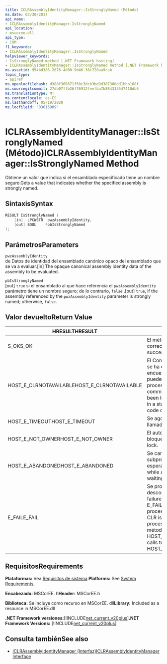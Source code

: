 ```yaml
---
title: ICLRAssemblyIdentityManager::IsStronglyNamed (Método)
ms.date: 03/30/2017
api_name:
- ICLRAssemblyIdentityManager.IsStronglyNamed
api_location:
- mscoree.dll
api_type:
- COM
f1_keywords:
- ICLRAssemblyIdentityManager::IsStronglyNamed
helpviewer_keywords:
- IsStronglyNamed method [.NET Framework hosting]
- ICLRAssemblyIdentityManager::IsStronglyNamed method [.NET Framework hosting]
ms.assetid: 954bd386-2076-4d00-9d46-38c728aa9cab
topic_type:
- apiref
ms.openlocfilehash: d388f366671f50c3dcb3bd9d387300dd1bbb168f
ms.sourcegitcommit: 27db07ffb26f76912feefba7b884313547410db5
ms.translationtype: MT
ms.contentlocale: es-ES
ms.lasthandoff: 05/19/2020
ms.locfileid: "83615909"
---
```

# <a name="iclrassemblyidentitymanagerisstronglynamed-method"></a><span data-ttu-id="f742c-102">ICLRAssemblyIdentityManager::IsStronglyNamed (Método)</span><span class="sxs-lookup"><span data-stu-id="f742c-102">ICLRAssemblyIdentityManager::IsStronglyNamed Method</span></span>
<span data-ttu-id="f742c-103">Obtiene un valor que indica si el ensamblado especificado tiene un nombre seguro.</span><span class="sxs-lookup"><span data-stu-id="f742c-103">Gets a value that indicates whether the specified assembly is strongly named.</span></span>  
  
## <a name="syntax"></a><span data-ttu-id="f742c-104">Sintaxis</span><span class="sxs-lookup"><span data-stu-id="f742c-104">Syntax</span></span>  
  
```cpp  
RESULT IsStronglyNamed (  
    [in]  LPCWSTR  pwzAssemblyIdentity,  
    [out] BOOL    *pbIsStronglyNamed  
);  
```  
  
## <a name="parameters"></a><span data-ttu-id="f742c-105">Parámetros</span><span class="sxs-lookup"><span data-stu-id="f742c-105">Parameters</span></span>  
 `pwzAssemblyIdentity`  
 <span data-ttu-id="f742c-106">de Datos de identidad del ensamblado canónico opaco del ensamblado que se va a evaluar.</span><span class="sxs-lookup"><span data-stu-id="f742c-106">[in] The opaque canonical assembly identity data of the assembly to be evaluated.</span></span>  
  
 `pbIsStronglyNamed`  
 <span data-ttu-id="f742c-107">[out] `true` si el ensamblado al que hace referencia el `pwzAssemblyIdentity` parámetro tiene un nombre seguro; de lo contrario, `false` .</span><span class="sxs-lookup"><span data-stu-id="f742c-107">[out] `true`, if the assembly referenced by the `pwzAssemblyIdentity` parameter is strongly named; otherwise, `false`.</span></span>  
  
## <a name="return-value"></a><span data-ttu-id="f742c-108">Valor devuelto</span><span class="sxs-lookup"><span data-stu-id="f742c-108">Return Value</span></span>  
  
|<span data-ttu-id="f742c-109">HRESULT</span><span class="sxs-lookup"><span data-stu-id="f742c-109">HRESULT</span></span>|<span data-ttu-id="f742c-110">Descripción</span><span class="sxs-lookup"><span data-stu-id="f742c-110">Description</span></span>|  
|-------------|-----------------|  
|<span data-ttu-id="f742c-111">S_OK</span><span class="sxs-lookup"><span data-stu-id="f742c-111">S_OK</span></span>|<span data-ttu-id="f742c-112">El método se devolvió correctamente.</span><span class="sxs-lookup"><span data-stu-id="f742c-112">The method returned successfully.</span></span>|  
|<span data-ttu-id="f742c-113">HOST_E_CLRNOTAVAILABLE</span><span class="sxs-lookup"><span data-stu-id="f742c-113">HOST_E_CLRNOTAVAILABLE</span></span>|<span data-ttu-id="f742c-114">El Common Language Runtime (CLR) no se ha cargado en un proceso o el CLR se encuentra en un estado en el que no puede ejecutar código administrado ni procesar la llamada correctamente.</span><span class="sxs-lookup"><span data-stu-id="f742c-114">The common language runtime (CLR) has not been loaded into a process, or the CLR is in a state in which it cannot run managed code or process the call successfully.</span></span>|  
|<span data-ttu-id="f742c-115">HOST_E_TIMEOUT</span><span class="sxs-lookup"><span data-stu-id="f742c-115">HOST_E_TIMEOUT</span></span>|<span data-ttu-id="f742c-116">Se agotó el tiempo de espera de la llamada.</span><span class="sxs-lookup"><span data-stu-id="f742c-116">The call timed out.</span></span>|  
|<span data-ttu-id="f742c-117">HOST_E_NOT_OWNER</span><span class="sxs-lookup"><span data-stu-id="f742c-117">HOST_E_NOT_OWNER</span></span>|<span data-ttu-id="f742c-118">El autor de la llamada no posee el bloqueo.</span><span class="sxs-lookup"><span data-stu-id="f742c-118">The caller does not own the lock.</span></span>|  
|<span data-ttu-id="f742c-119">HOST_E_ABANDONED</span><span class="sxs-lookup"><span data-stu-id="f742c-119">HOST_E_ABANDONED</span></span>|<span data-ttu-id="f742c-120">Se canceló un evento mientras un subproceso o fibra bloqueados estaba esperando en él.</span><span class="sxs-lookup"><span data-stu-id="f742c-120">An event was canceled while a blocked thread or fiber was waiting on it.</span></span>|  
|<span data-ttu-id="f742c-121">E_FAIL</span><span class="sxs-lookup"><span data-stu-id="f742c-121">E_FAIL</span></span>|<span data-ttu-id="f742c-122">Se produjo un error grave desconocido.</span><span class="sxs-lookup"><span data-stu-id="f742c-122">An unknown catastrophic failure occurred.</span></span> <span data-ttu-id="f742c-123">Si un método devuelve E_FAIL, CLR ya no se puede usar en el proceso.</span><span class="sxs-lookup"><span data-stu-id="f742c-123">If a method returns E_FAIL, the CLR is no longer usable within the process.</span></span> <span data-ttu-id="f742c-124">Las llamadas subsiguientes a métodos de hospedaje devuelven HOST_E_CLRNOTAVAILABLE.</span><span class="sxs-lookup"><span data-stu-id="f742c-124">Subsequent calls to hosting methods return HOST_E_CLRNOTAVAILABLE.</span></span>|  
  
## <a name="requirements"></a><span data-ttu-id="f742c-125">Requisitos</span><span class="sxs-lookup"><span data-stu-id="f742c-125">Requirements</span></span>  
 <span data-ttu-id="f742c-126">**Plataformas:** Vea [Requisitos de sistema](../../get-started/system-requirements.md).</span><span class="sxs-lookup"><span data-stu-id="f742c-126">**Platforms:** See [System Requirements](../../get-started/system-requirements.md).</span></span>  
  
 <span data-ttu-id="f742c-127">**Encabezado:** MSCorEE. h</span><span class="sxs-lookup"><span data-stu-id="f742c-127">**Header:** MSCorEE.h</span></span>  
  
 <span data-ttu-id="f742c-128">**Biblioteca:** Se incluye como recurso en MSCorEE. dll</span><span class="sxs-lookup"><span data-stu-id="f742c-128">**Library:** Included as a resource in MSCorEE.dll</span></span>  
  
 <span data-ttu-id="f742c-129">**.NET Framework versiones:**[!INCLUDE[net_current_v20plus](../../../../includes/net-current-v20plus-md.md)]</span><span class="sxs-lookup"><span data-stu-id="f742c-129">**.NET Framework Versions:** [!INCLUDE[net_current_v20plus](../../../../includes/net-current-v20plus-md.md)]</span></span>  
  
## <a name="see-also"></a><span data-ttu-id="f742c-130">Consulta también</span><span class="sxs-lookup"><span data-stu-id="f742c-130">See also</span></span>

- [<span data-ttu-id="f742c-131">ICLRAssemblyIdentityManager (Interfaz)</span><span class="sxs-lookup"><span data-stu-id="f742c-131">ICLRAssemblyIdentityManager Interface</span></span>](iclrassemblyidentitymanager-interface.md)
